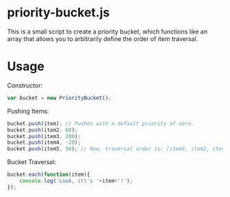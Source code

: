 priority-bucket.js
==================
This is a small script to create a priority bucket, which functions like an array that allows you to arbitrarily define the order of item traversal.

Usage
=======
Constructor:
```javascript
var bucket = new PriorityBucket();
```

Pushing Items:
```javascript
bucket.push(item); // Pushes with a default priority of zero.
bucket.push(item2, 68);
bucket.push(item3, 200);
bucket.push(item4, -20);
bucket.push(item5, 50); // Now, traversal order is: [item3, item2, item5, item, item4]
```

Bucket Traversal:
```javascript
bucket.each(function(item){
	console.log('Look, it\'s '+item+'!');
});
```